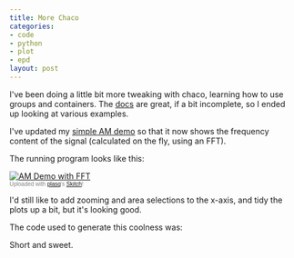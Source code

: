 ```yaml
--- 
title: More Chaco
categories: 
- code
- python
- plot
- epd
layout: post
---
```

I've been doing a little bit more tweaking with chaco, learning how to use groups and containers. The [docs](http://code.enthought.com/projects/chaco/docs/html/quickstart.html "Quickstart &mdash; Chaco v3.0.0 documentation") are great, if a bit incomplete, so I ended up looking at various examples.

I've updated my [simple AM demo](/2008/11/5/exploration-with-chaco "hackerific: Exploration with Chaco") so that it now shows the frequency content of the signal (calculated on the fly, using an FFT).

The running program looks like this:

<div class="thumbnail"><a href="http://skitch.com/mattfoster/46fj/am-demo-with-fft"><img src="http://img.skitch.com/20081107-xrt7is9r3t39q7g3r31smsmeue.preview.jpg" alt="AM Demo with FFT" /></a><br /><span style="font-family: Lucida Grande, Trebuchet, sans-serif, Helvetica, Arial; font-size: 10px; color: #808080">Uploaded with <a href="http://plasq.com/">plasq</a>'s <a href="http://skitch.com">Skitch</a>!</span></div>

I'd still like to add zooming and area selections to the x-axis, and tidy the plots up a bit, but it's looking good.

The code used to generate this coolness was:

<script src="http://gist.github.com/22822.js"></script>

Short and sweet.
